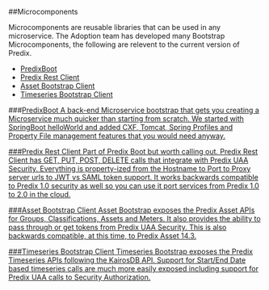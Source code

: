 ##Microcomponents

Microcomponents are reusable libraries that can be used in any microservice.  The Adoption team has developed many Bootstrap Microcomponents, the following are relevent to the current version of Predix.

- [PredixBoot](#PredixBoot)
- [Predix Rest Client](#PredixRestClient)
- [Asset Bootstrap Client](#AssetBootstrapClient)
- [Timeseries Bootstrap Client](#TimeseriesBootstrapClient)

###<a name="PredixBoot" href="https://github.build.ge.com/adoption/predix-boot">PredixBoot 
A back-end Microservice bootstrap that gets you creating a Microservice much quicker than starting from scratch.  We started with SpringBoot helloWorld and added CXF, Tomcat, Spring Profiles and Property File management features that you would need anyway.

###<a name="PredixRestClient" href="https://github.build.ge.com/adoption/predix-boot">Predix Rest Client
Part of Predix Boot but worth calling out.  Predix Rest Client has GET, PUT, POST, DELETE calls that integrate with Predix UAA Security.  Everything is property-ized from the Hostname to Port to Proxy server urls to JWT vs SAML token support.  It works backwards compatible to Predix 1.0 security as well so you can use it port services from Predix 1.0 to 2.0 in the cloud.

###<a name="AssetBootstrapClient" href="https://github.build.ge.com/adoption/asset-bootstrap">Asset Bootstrap Client
Asset Bootstrap exposes the Predix Asset APIs for Groups, Classifications, Assets and Meters.  It also provides the ability to pass through or get tokens from Predix UAA Security.  This is also backwards compatible, at this time, to Predix Asset 14.3.

###<a name="TimeseriesBootstrapClient" href="https://github.build.ge.com/adoption/timeseries-bootstrap">Timeseries Bootstrap Client
Timeseries Bootstrap exposes the Predix Timeseries APIs following the KairosDB API.  Support for Start/End Date based timeseries calls are much more easily exposed including support for Predix UAA calls to Security Authorization.





